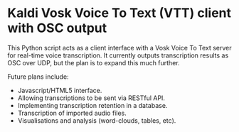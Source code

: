 # Kaldi Vosk Voice To Text (VTT) client with OSC output

This Python script acts as a client interface with a Vosk Voice To Text server for real-time voice transcription. It currently outputs transcription results as OSC over UDP, but the plan is to expand this much further.

Future plans include:
- Javascript/HTML5 interface.
- Allowing transcriptions to be sent via RESTful API.
- Implementing transcription retention in a database.
- Transcription of imported audio files.
- Visualisations and analysis (word-clouds, tables, etc).
